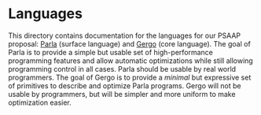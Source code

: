 # Languages

This directory contains documentation for the languages for our PSAAP proposal: [Parla](Parla.md) (surface language) and [Gergo](Gergo.md) (core language).
The goal of Parla is to provide a simple but usable set of high-performance programming features and allow automatic optimizations while still allowing programming control in all cases.
Parla should be usable by real world programmers.
The goal of Gergo is to provide a *minimal* but expressive set of primitives to describe and optimize Parla programs.
Gergo will not be usable by programmers, but will be simpler and more uniform to make optimization easier.
